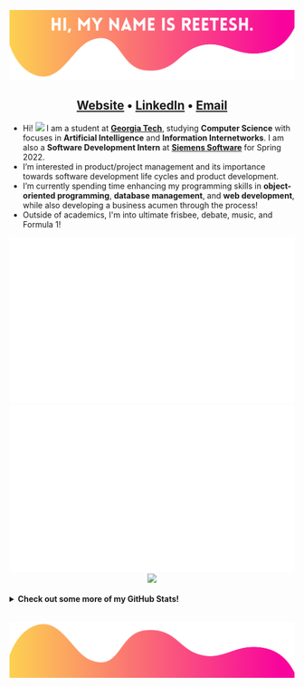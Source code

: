 <p align="center">
  <img src="assets/header.png">
</p>

<h2 align="center"><a href="https://www.reeteshsudhakar.com">Website</a> • <a href="https://www.linkedin.com/in/reeteshsudhakar/">LinkedIn</a> • <a href="mailto:rsudhakar9@gatech.edu">Email</a></h2>

- Hi! <img src="https://media.giphy.com/media/hvRJCLFzcasrR4ia7z/giphy.gif" width="20px"> I am a student at [**Georgia Tech**](https://gatech.edu), studying **Computer Science** with focuses in **Artificial Intelligence** and **Information Internetworks**. I am also a **Software Development Intern** at [**Siemens Software**](https://sw.siemens.com) for Spring 2022. 
- I’m interested in product/project management and its importance towards software development life cycles and product development. 
- I’m currently spending time enhancing my programming skills in **object-oriented programming**, **database management**, and **web development**, while also developing a business acumen through the process! 
- Outside of academics, I'm into ultimate frisbee, debate, music, and Formula 1!

<div class="column" align="center">
  <div class="row">
    <img src="https://github.com/reeteshsudhakar/my-github-stats/blob/master/generated/overview.svg">
    <img src="https://github.com/reeteshsudhakar/my-github-stats/blob/master/generated/languages.svg">
  </div>
  <div class="row">
    <img src="https://quotes-github-readme.vercel.app/api?type=horizontal&theme=dark)](https://github.com/piyushsuthar/github-readme-quotes">
  </div>
</div>

<br>

<details>
  <summary><strong>Check out some more of my GitHub Stats!</strong></summary>
<br>
<p align="center"> 
  <img src="https://github-readme-stats.vercel.app/api/top-langs/?username=reeteshsudhakar&layout=compact&title_color=80a1c1&text_color=FFFFFF&icon_color=7fb3c2&bg_color=2e3440">
</p>
<p align="center">
   <img src="https://github-readme-stats.vercel.app/api?username=reeteshsudhakar&show_icons=true&theme=nord&include_all_commits=true&count_private=true&custom_title=What I'm Up To&count_private=true">
</p>
<p align="center">
  <img src="https://github-profile-trophy.vercel.app/?username=reeteshsudhakar&theme=nord&margin-w=10&margin-h=10&row=1">
</p>
  
<!--START_SECTION:waka-->
![Code Time](http://img.shields.io/badge/Code%20Time-6%20mins-blue)

![Profile Views](http://img.shields.io/badge/Profile%20Views-46-blue)

![Lines of code](https://img.shields.io/badge/From%20Hello%20World%20I%27ve%20Written-347%20Thousand%20lines%20of%20code-blue)

**🐱 My GitHub Data** 

> 🏆 281 Contributions in the Year 2021
 > 
> 📦 103.9 kB Used in GitHub's Storage 
 > 
> 🚫 Not Opted to Hire
 > 
> 📜 11 Public Repositories 
 > 
> 🔑 1 Private Repository 
 > 
**I'm an Early 🐤** 

```text
🌞 Morning    59 commits     █████░░░░░░░░░░░░░░░░░░░░   22.26% 
🌆 Daytime    120 commits    ███████████░░░░░░░░░░░░░░   45.28% 
🌃 Evening    86 commits     ████████░░░░░░░░░░░░░░░░░   32.45% 
🌙 Night      0 commits      ░░░░░░░░░░░░░░░░░░░░░░░░░   0.0%

```
📅 **I'm Most Productive on Wednesday** 

```text
Monday       56 commits     █████░░░░░░░░░░░░░░░░░░░░   21.13% 
Tuesday      23 commits     ██░░░░░░░░░░░░░░░░░░░░░░░   8.68% 
Wednesday    59 commits     █████░░░░░░░░░░░░░░░░░░░░   22.26% 
Thursday     29 commits     ██░░░░░░░░░░░░░░░░░░░░░░░   10.94% 
Friday       41 commits     ███░░░░░░░░░░░░░░░░░░░░░░   15.47% 
Saturday     31 commits     ███░░░░░░░░░░░░░░░░░░░░░░   11.7% 
Sunday       26 commits     ██░░░░░░░░░░░░░░░░░░░░░░░   9.81%

```


📊 **This Week I Spent My Time On** 

```text
⌚︎ Time Zone: America/Los_Angeles

💬 Programming Languages: 
No Activity Tracked This Week

🔥 Editors: 
No Activity Tracked This Week

💻 Operating System: 
No Activity Tracked This Week

```

**I Mostly Code in Python** 

```text
Python                   6 repos             ████████████░░░░░░░░░░░░░   50.0% 
Jupyter Notebook         2 repos             ████░░░░░░░░░░░░░░░░░░░░░   16.67% 
Java                     2 repos             ████░░░░░░░░░░░░░░░░░░░░░   16.67% 
CSS                      1 repo              ██░░░░░░░░░░░░░░░░░░░░░░░   8.33% 
HTML                     1 repo              ██░░░░░░░░░░░░░░░░░░░░░░░   8.33%

```


**Timeline**

![Chart not found](https://raw.githubusercontent.com/reeteshsudhakar/reeteshsudhakar/main/charts/bar_graph.png) 


 Last Updated on 18/12/2021
<!--END_SECTION:waka-->
</details>

<br>

<p align="center">
  <img src="assets/footer.png">
</p>

<!---
reeteshsudhakar/reeteshsudhakar is a ✨ special ✨ repository because its `README.md` (this file) appears on your GitHub profile.
You can click the Preview link to take a look at your changes.
https://user-images.githubusercontent.com/86990519/141708091-8fa1cd7e-bc3e-4c47-a0b1-df35d53a9981.mov
--->

